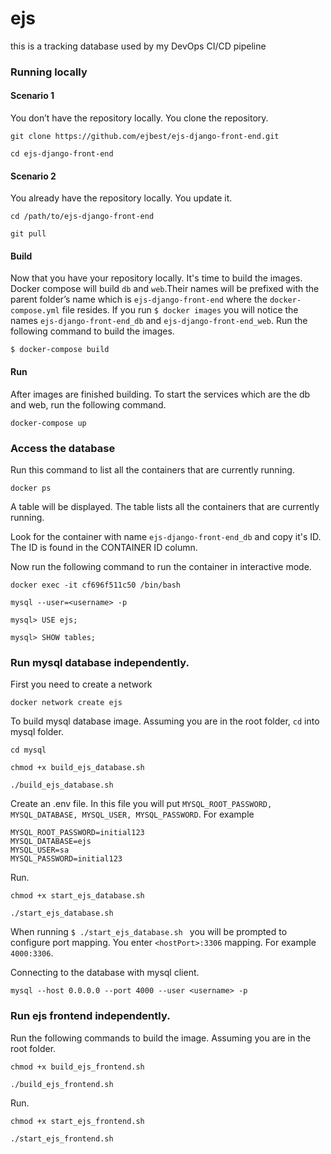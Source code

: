 # ejs
this is a tracking database used by my DevOps CI/CD pipeline

### Running locally

#### Scenario 1

You don’t have the repository locally. You clone the repository.

```git clone https://github.com/ejbest/ejs-django-front-end.git```

```cd ejs-django-front-end```

#### Scenario 2

You already have the repository locally. You update it.

```cd /path/to/ejs-django-front-end```

```git pull```

#### Build

Now that you have your repository locally.  It's time to build the images. Docker compose will build `db` and `web`.Their names will be prefixed with the parent folder’s name which is `ejs-django-front-end` where the `docker-compose.yml` file resides. If you run `$ docker images` you will notice the names `ejs-django-front-end_db` and `ejs-django-front-end_web`. Run the following command to build the images.

`$ docker-compose build`

#### Run

After images are finished building. To start the services which are the db and web, run the following command.

```docker-compose up```


### Access the database

Run this command to list all the containers that are currently running.

```docker ps ```

A table will be displayed. The table lists all the containers that are currently running.

Look for the container with name `ejs-django-front-end_db` and copy it's ID. The ID is found in the CONTAINER ID column.

Now run the following command to run the container in interactive mode.


```docker exec -it cf696f511c50 /bin/bash```

```mysql --user=<username> -p```

```mysql> USE ejs;```

```mysql> SHOW tables;```



### Run mysql database independently.

First you need to create a network 

```docker network create ejs```


To build mysql database image. Assuming you are in the root folder, `cd` into mysql folder.


```cd mysql```

```chmod +x build_ejs_database.sh```

```./build_ejs_database.sh ```

Create an .env file. In this file you will put `MYSQL_ROOT_PASSWORD, MYSQL_DATABASE, MYSQL_USER, MYSQL_PASSWORD`. For example

```
MYSQL_ROOT_PASSWORD=initial123
MYSQL_DATABASE=ejs
MYSQL_USER=sa
MYSQL_PASSWORD=initial123
```

Run.

```chmod +x start_ejs_database.sh```

```./start_ejs_database.sh ```

When running `$ ./start_ejs_database.sh ` you will be prompted to configure port mapping. You enter `<hostPort>:3306` mapping. For example `4000:3306`.

Connecting to the database with mysql client.

```mysql --host 0.0.0.0 --port 4000 --user <username> -p```

### Run ejs frontend independently.

Run the following commands to build the image.
Assuming you are in the root folder.

```chmod +x build_ejs_frontend.sh```

```./build_ejs_frontend.sh ```


Run.

```chmod +x start_ejs_frontend.sh```

```./start_ejs_frontend.sh```

